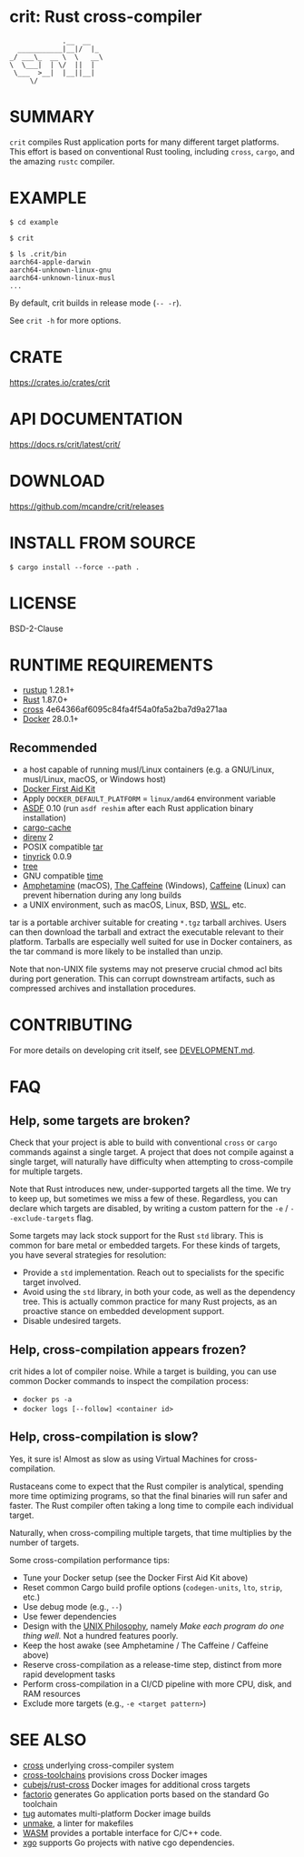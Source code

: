 # crit: Rust cross-compiler

```text
             .__  __
  ___________|__|/  |_
_/ ___\_  __ \  \   __\
\  \___|  | \/  ||  |
 \___  >__|  |__||__|
     \/
```

# SUMMARY

`crit` compiles Rust application ports for many different target platforms. This effort is based on conventional Rust tooling, including `cross`, `cargo`, and the amazing `rustc` compiler.

# EXAMPLE

```console
$ cd example

$ crit

$ ls .crit/bin
aarch64-apple-darwin
aarch64-unknown-linux-gnu
aarch64-unknown-linux-musl
...
```

By default, crit builds in release mode (`-- -r`).

See `crit -h` for more options.

# CRATE

https://crates.io/crates/crit

# API DOCUMENTATION

https://docs.rs/crit/latest/crit/

# DOWNLOAD

https://github.com/mcandre/crit/releases

# INSTALL FROM SOURCE

```console
$ cargo install --force --path .
```

# LICENSE

BSD-2-Clause

# RUNTIME REQUIREMENTS

* [rustup](https://rustup.rs/) 1.28.1+
* [Rust](https://www.rust-lang.org/en-US/) 1.87.0+
* [cross](https://crates.io/crates/cross) 4e64366af6095c84fa4f54a0fa5a2ba7d9a271aa
* [Docker](https://www.docker.com/) 28.0.1+

## Recommended

* a host capable of running musl/Linux containers (e.g. a GNU/Linux, musl/Linux, macOS, or Windows host)
* [Docker First Aid Kit](https://github.com/mcandre/docker-first-aid-kit)
* Apply `DOCKER_DEFAULT_PLATFORM` = `linux/amd64` environment variable
* [ASDF](https://asdf-vm.com/) 0.10 (run `asdf reshim` after each Rust application binary installation)
* [cargo-cache](https://crates.io/crates/cargo-cache)
* [direnv](https://direnv.net/) 2
* POSIX compatible [tar](https://pubs.opengroup.org/onlinepubs/7908799/xcu/tar.html)
* [tinyrick](https://github.com/mcandre/tinyrick) 0.0.9
* [tree](https://en.wikipedia.org/wiki/Tree_(command))
* GNU compatible [time](https://www.gnu.org/software/time/)
* [Amphetamine](https://apps.apple.com/us/app/amphetamine/id937984704?mt=12) (macOS), [The Caffeine](https://www.microsoft.com/store/productId/9PJBW5SCH9LC) (Windows), [Caffeine](https://launchpad.net/caffeine) (Linux) can prevent hibernation during any long builds
* a UNIX environment, such as macOS, Linux, BSD, [WSL](https://learn.microsoft.com/en-us/windows/wsl/), etc.

tar is a portable archiver suitable for creating `*.tgz` tarball archives. Users can then download the tarball and extract the executable relevant to their platform. Tarballs are especially well suited for use in Docker containers, as the tar command is more likely to be installed than unzip.

Note that non-UNIX file systems may not preserve crucial chmod acl bits during port generation. This can corrupt downstream artifacts, such as compressed archives and installation procedures.

# CONTRIBUTING

For more details on developing crit itself, see [DEVELOPMENT.md](DEVELOPMENT.md).

# FAQ

## Help, some targets are broken?

Check that your project is able to build with conventional `cross` or `cargo` commands against a single target. A project that does not compile against a single target, will naturally have difficulty when attempting to cross-compile for multiple targets.

Note that Rust introduces new, under-supported targets all the time. We try to keep up, but sometimes we miss a few of these. Regardless, you can declare which targets are disabled, by writing a custom pattern for the `-e` / `--exclude-targets` flag.

Some targets may lack stock support for the Rust `std` library. This is common for bare metal or embedded targets. For these kinds of targets, you have several strategies for resolution:

* Provide a `std` implementation. Reach out to specialists for the specific target involved.
* Avoid using the `std` library, in both your code, as well as the dependency tree. This is actually common practice for many Rust projects, as an proactive stance on embedded development support.
* Disable undesired targets.

## Help, cross-compilation appears frozen?

crit hides a lot of compiler noise. While a target is building, you can use common Docker commands to inspect the compilation process:

* `docker ps -a`
* `docker logs [--follow] <container id>`

## Help, cross-compilation is slow?

Yes, it sure is! Almost as slow as using Virtual Machines for cross-compilation.

Rustaceans come to expect that the Rust compiler is analytical, spending more time optimizing programs, so that the final binaries will run safer and faster. The Rust compiler often taking a long time to compile each individual target.

Naturally, when cross-compiling multiple targets, that time multiplies by the number of targets.

Some cross-compilation performance tips:

* Tune your Docker setup (see the Docker First Aid Kit above)
* Reset common Cargo build profile options (`codegen-units`, `lto`, `strip`, etc.)
* Use debug mode (e.g., `--`)
* Use fewer dependencies
* Design with the [UNIX Philosophy](https://en.wikipedia.org/wiki/Unix_philosophy), namely *Make each program do one thing well.* Not a hundred features poorly.
* Keep the host awake (see Amphetamine / The Caffeine / Caffeine above)
* Reserve cross-compilation as a release-time step, distinct from more rapid development tasks
* Perform cross-compilation in a CI/CD pipeline with more CPU, disk, and RAM resources
* Exclude more targets (e.g., `-e <target pattern>`)

# SEE ALSO

* [cross](https://github.com/cross-rs/cross) underlying cross-compiler system
* [cross-toolchains](https://github.com/cross-rs/cross-toolchains) provisions cross Docker images
* [cubejs/rust-cross](https://hub.docker.com/r/cubejs/rust-cross/tags) Docker images for additional cross targets
* [factorio](https://github.com/mcandre/factorio) generates Go application ports based on the standard Go toolchain
* [tug](https://github.com/mcandre/tug) automates multi-platform Docker image builds
* [unmake](https://github.com/mcandre/unmake), a linter for makefiles
* [WASM](https://webassembly.org/) provides a portable interface for C/C++ code.
* [xgo](https://github.com/techknowlogick/xgo) supports Go projects with native cgo dependencies.

